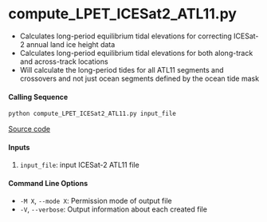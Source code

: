 compute_LPET_ICESat2_ATL11.py
==============================

- Calculates long-period equilibrium tidal elevations for correcting ICESat-2 annual land ice height data
- Calculates long-period equilibrium tidal elevations for both along-track and across-track locations
- Will calculate the long-period tides for all ATL11 segments and crossovers and not just ocean segments defined by the ocean tide mask

#### Calling Sequence
```bash
python compute_LPET_ICESat2_ATL11.py input_file
```
[Source code](https://github.com/tsutterley/pyTMD/blob/main/scripts/compute_LPET_ICESat2_ATL11.py)

#### Inputs
 1. `input_file`: input ICESat-2 ATL11 file

#### Command Line Options
 - `-M X`, `--mode X`: Permission mode of output file
 - `-V`, `--verbose`: Output information about each created file
